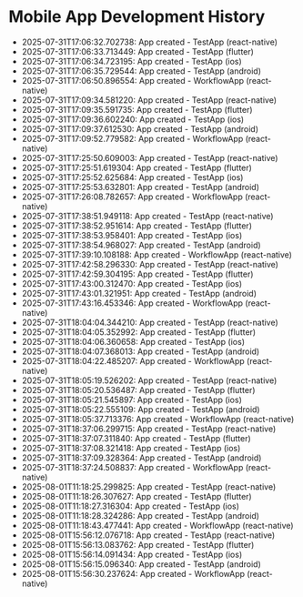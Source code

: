# Mobile App Development History

- 2025-07-31T17:06:32.702738: App created - TestApp (react-native)
- 2025-07-31T17:06:33.713449: App created - TestApp (flutter)
- 2025-07-31T17:06:34.723195: App created - TestApp (ios)
- 2025-07-31T17:06:35.729544: App created - TestApp (android)
- 2025-07-31T17:06:50.896554: App created - WorkflowApp (react-native)
- 2025-07-31T17:09:34.581220: App created - TestApp (react-native)
- 2025-07-31T17:09:35.591735: App created - TestApp (flutter)
- 2025-07-31T17:09:36.602240: App created - TestApp (ios)
- 2025-07-31T17:09:37.612530: App created - TestApp (android)
- 2025-07-31T17:09:52.779582: App created - WorkflowApp (react-native)
- 2025-07-31T17:25:50.609003: App created - TestApp (react-native)
- 2025-07-31T17:25:51.619304: App created - TestApp (flutter)
- 2025-07-31T17:25:52.625684: App created - TestApp (ios)
- 2025-07-31T17:25:53.632801: App created - TestApp (android)
- 2025-07-31T17:26:08.782657: App created - WorkflowApp (react-native)
- 2025-07-31T17:38:51.949118: App created - TestApp (react-native)
- 2025-07-31T17:38:52.951614: App created - TestApp (flutter)
- 2025-07-31T17:38:53.958401: App created - TestApp (ios)
- 2025-07-31T17:38:54.968027: App created - TestApp (android)
- 2025-07-31T17:39:10.108188: App created - WorkflowApp (react-native)
- 2025-07-31T17:42:58.296330: App created - TestApp (react-native)
- 2025-07-31T17:42:59.304195: App created - TestApp (flutter)
- 2025-07-31T17:43:00.312470: App created - TestApp (ios)
- 2025-07-31T17:43:01.321951: App created - TestApp (android)
- 2025-07-31T17:43:16.453346: App created - WorkflowApp (react-native)
- 2025-07-31T18:04:04.344210: App created - TestApp (react-native)
- 2025-07-31T18:04:05.352992: App created - TestApp (flutter)
- 2025-07-31T18:04:06.360658: App created - TestApp (ios)
- 2025-07-31T18:04:07.368013: App created - TestApp (android)
- 2025-07-31T18:04:22.485207: App created - WorkflowApp (react-native)
- 2025-07-31T18:05:19.526202: App created - TestApp (react-native)
- 2025-07-31T18:05:20.536487: App created - TestApp (flutter)
- 2025-07-31T18:05:21.545897: App created - TestApp (ios)
- 2025-07-31T18:05:22.555109: App created - TestApp (android)
- 2025-07-31T18:05:37.713376: App created - WorkflowApp (react-native)
- 2025-07-31T18:37:06.299715: App created - TestApp (react-native)
- 2025-07-31T18:37:07.311840: App created - TestApp (flutter)
- 2025-07-31T18:37:08.321418: App created - TestApp (ios)
- 2025-07-31T18:37:09.328364: App created - TestApp (android)
- 2025-07-31T18:37:24.508837: App created - WorkflowApp (react-native)
- 2025-08-01T11:18:25.299825: App created - TestApp (react-native)
- 2025-08-01T11:18:26.307627: App created - TestApp (flutter)
- 2025-08-01T11:18:27.316304: App created - TestApp (ios)
- 2025-08-01T11:18:28.324286: App created - TestApp (android)
- 2025-08-01T11:18:43.477441: App created - WorkflowApp (react-native)
- 2025-08-01T15:56:12.076718: App created - TestApp (react-native)
- 2025-08-01T15:56:13.083762: App created - TestApp (flutter)
- 2025-08-01T15:56:14.091434: App created - TestApp (ios)
- 2025-08-01T15:56:15.096340: App created - TestApp (android)
- 2025-08-01T15:56:30.237624: App created - WorkflowApp (react-native)
